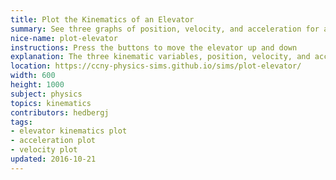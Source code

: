 ```yaml
---
title: Plot the Kinematics of an Elevator
summary: See three graphs of position, velocity, and acceleration for an elevator moving up and down.
nice-name: plot-elevator
instructions: Press the buttons to move the elevator up and down
explanation: The three kinematic variables, position, velocity, and acceleration are all related. See how they evolve graphically.
location: https://ccny-physics-sims.github.io/sims/plot-elevator/
width: 600
height: 1000
subject: physics
topics: kinematics
contributors: hedbergj
tags:
- elevator kinematics plot
- acceleration plot
- velocity plot
updated: 2016-10-21
---
```


